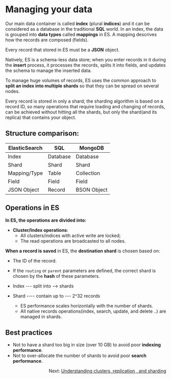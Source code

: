 # Managing your data
Our main data container is called **index** (plural **indices**) and it can be considered as a database in the
 traditional **SQL** world. In an index, the data is grouped into **data types** called **mappings** in ES. A mapping
  descrives how the records are composed (fields).
  
Every record that stored in ES must be a **JSON** object.

Natively, ES is a schema-less data store; when you enter records in it during the **insert** process, it processes
 the records, splits it into fields, and updates the schema to manage the inserted data.
 
To manage huge volumes of records, ES uses the common approach to **split an index into multiple shards** so that
 they can be spread on several nodes.
 
Every record is stored in only a shard; the sharding algorithm is based on a record ID, so many operations that
 require loading and changing of records, can be achieved without hitting all the shards, but only the shard(and its
  replica) that contains your object.
  
## Structure comparison:
| ElasticSearch | SQL | MongoDB |
| --- | --- | --- |
| Index | Database | Database |
| Shard | Shard | Shard |
| Mapping/Type | Table | Collection |
| Field | Field | Field |
| JSON Object | Record | BSON Object |

## Operations in ES
**In ES, the operations are divided into:**
- **Cluster/Index operations**: 
    * All clusters/indices with active write are locked;
    * The read operations are broadcasted to all nodes.

**When a record is saved** in ES, the **destination shard** is chosen based on:
- The ID of the record.
- If the `routing` or `parent` parameters are defined, the correct shard is chosen by the **hash** of these parameters.

- Index --- split into --> shards
- Shard ---- contain up to --- 2^32 records
    - ES performance scales horizontally with the number of shards.
    - All native records operations(index, search, update, and delete ..) are managed in shards.
    
## Best practices
- Not to have a shard too big in size (over 10 GB) to avoid poor **indexing performance**.
- Not to over-allocate the number of shards to avoid poor **search performance**.

<p dir="rtl">Next: <a href="./understanding-clusters-replication-and-sharding.md">Understanding clusters, replication
, and sharding</a></p>
